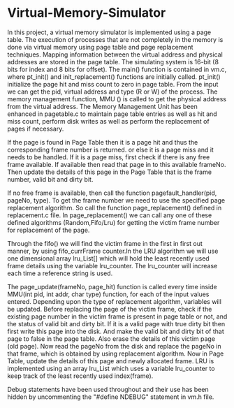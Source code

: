 # Virtual-Memory-Simulator
In this project, a virtual memory simulator is implemented using a page table. The execution of processes that are not completely in the memory is done via virtual memory using page table and page replacement techniques. Mapping information between the virtual address and physical addresses are stored in the page table. The simulating system is 16-bit (8 bits for index and 8 bits for offset).
The main() function is contained in vm.c, where pt_init() and init_replacement() functions are initially called. pt_init() initialize the page hit and miss count to zero in page table. From the input we can get the pid, virtual address and type (R or W) of the process. The memory management function, MMU () is called to get the physical address from the virtual address. The Memory Management Unit has been enhanced in pagetable.c to maintain page table entries as well as hit and miss count, perform disk writes as well as perform the replacement of pages if necessary.

If the page is found in Page Table then it is a page hit and thus the corresponding frame number is returned. or else it is a page  miss and it needs to be handled.
If it is a page miss, first check if there is any free frame available. If available then read that page in to this available frameNo. Then update the details of this page in the Page Table that is the frame number, valid bit and dirty bit.

If no free frame is available, then call the function pagefault_handler(pid, pageNo, type). To get the frame number we need to use the specified page replacement algorithm. So call the function page_replacement() defined in replacement.c file. In page_replacement() we can call any one of these defined algorithms (Random,Fifo/Lru) for getting the victim frame number for replacement of the page.

Through the fifo() we will find the victim frame in the first in first out manner, by using fifo_currFrame counter.In the LRU algorithm we will use one dimensional array lru_List[] which will hold the least recently used frame details using the variable lru_counter. The lru_counter will increase each time a reference string is used. 

The page_update(frameNo, page_hit) function is called every time inside MMU(int pid, int addr, char type) function, for each of the input values entered. Depending upon the type of replacement algorithm, variables will be updated.
Before replacing the page of the victim frame, check if the existing page number in the victim frame is present in page table or not, and the status of valid bit and dirty bit. If it is a valid page with true dirty bit then first write this page into the disk. And make the valid bit and dirty bit of that page to false in the page table. Also erase the details of this victim page (old page). 
Now read the pageNo from the disk and replace the pageNo in that frame, which is obtained by using replacement algorithm.
Now in Page Table, update the details of this page and newly allocated frame. LRU is implemented using an array lru_List which uses a variable lru_counter to keep track of the least recently used index(frame).

Debug statements have been used throughout and their use has been hidden by uncommenting the "#define NDEBUG" statement in vm.h file.
